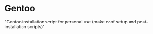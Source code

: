 # Gentoo
"Gentoo installation script for personal use (make.conf setup and post-installation scripts)"
